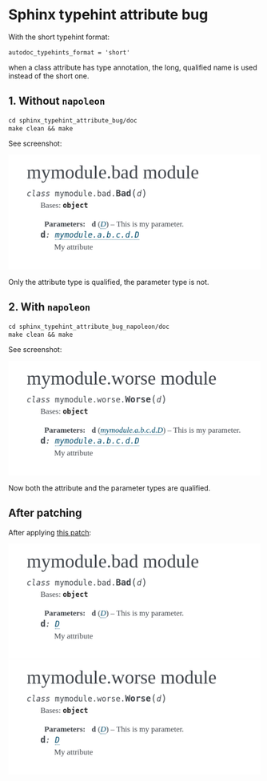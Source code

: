 # Sphinx typehint attribute bug

With the short typehint format:

    autodoc_typehints_format = 'short'

when a class attribute has type annotation, the long, qualified name is used instead of the short one.

## 1. Without `napoleon`

    cd sphinx_typehint_attribute_bug/doc
    make clean && make

See screenshot:

![Bad](bad.png)

Only the attribute type is qualified, the parameter type is not.

## 2. With `napoleon`

    cd sphinx_typehint_attribute_bug_napoleon/doc
    make clean && make

See screenshot:

![Worse](worse.png)

Now both the attribute and the parameter types are qualified.

## After patching

After applying [this patch](patch.diff):

![Bad fixed](bad_fixed.png)
![Worse fixed](worse_fixed.png)
